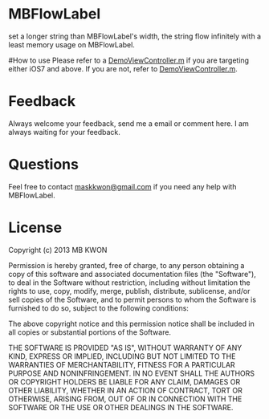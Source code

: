 MBFlowLabel
===========

set a longer string than MBFlowLabel's width, the string flow infinitely with a least memory usage on MBFlowLabel.

#How to use
Please refer to a [DemoViewController.m](https://github.com/MBKwon/MBFlowLabel/blob/master/MBFlowLabel_iOS7/MBFlowLabel/DemoViewController.m) if you are targeting either iOS7 and above. If you are not, refer to [DemoViewController.m](https://github.com/MBKwon/MBFlowLabel/blob/master/MBFlowLabel_iOS6/MBFlowLabel/DemoViewController.m).

# Feedback
Always welcome your feedback, send me a email or comment here. I am always waiting for your feedback.

# Questions
Feel free to contact maskkwon@gmail.com if you need any help with MBFlowLabel.

# License
Copyright (c) 2013 MB KWON

Permission is hereby granted, free of charge, to any person
obtaining a copy of this software and associated documentation
files (the "Software"), to deal in the Software without
restriction, including without limitation the rights to use,
copy, modify, merge, publish, distribute, sublicense, and/or sell
copies of the Software, and to permit persons to whom the
Software is furnished to do so, subject to the following
conditions:

The above copyright notice and this permission notice shall be
included in all copies or substantial portions of the Software.

THE SOFTWARE IS PROVIDED "AS IS", WITHOUT WARRANTY OF ANY KIND,
EXPRESS OR IMPLIED, INCLUDING BUT NOT LIMITED TO THE WARRANTIES
OF MERCHANTABILITY, FITNESS FOR A PARTICULAR PURPOSE AND
NONINFRINGEMENT. IN NO EVENT SHALL THE AUTHORS OR COPYRIGHT
HOLDERS BE LIABLE FOR ANY CLAIM, DAMAGES OR OTHER LIABILITY,
WHETHER IN AN ACTION OF CONTRACT, TORT OR OTHERWISE, ARISING
FROM, OUT OF OR IN CONNECTION WITH THE SOFTWARE OR THE USE OR
OTHER DEALINGS IN THE SOFTWARE.